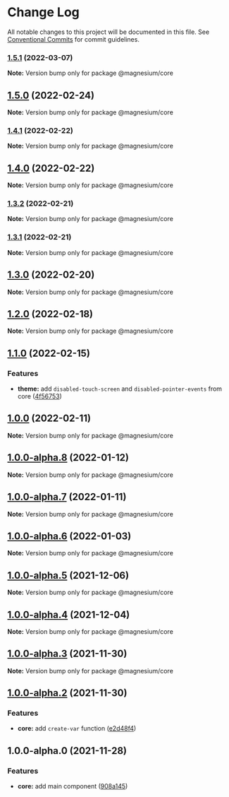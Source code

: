 # Change Log

All notable changes to this project will be documented in this file.
See [Conventional Commits](https://conventionalcommits.org) for commit guidelines.

### [1.5.1](https://github.com/magnesiumlabs/magnesium/compare/v1.5.0...v1.5.1) (2022-03-07)

**Note:** Version bump only for package @magnesium/core





## [1.5.0](https://github.com/magnesiumlabs/magnesium/compare/v1.4.1...v1.5.0) (2022-02-24)

**Note:** Version bump only for package @magnesium/core






### [1.4.1](https://github.com/magnesiumlabs/magnesium/compare/v1.4.0...v1.4.1) (2022-02-22)

**Note:** Version bump only for package @magnesium/core





## [1.4.0](https://github.com/magnesiumlabs/magnesium/compare/v1.3.2...v1.4.0) (2022-02-22)

**Note:** Version bump only for package @magnesium/core






### [1.3.2](https://github.com/magnesiumlabs/magnesium/compare/v1.3.1...v1.3.2) (2022-02-21)

**Note:** Version bump only for package @magnesium/core






### [1.3.1](https://github.com/magnesiumlabs/magnesium/compare/v1.3.0...v1.3.1) (2022-02-21)

**Note:** Version bump only for package @magnesium/core






## [1.3.0](https://github.com/magnesiumlabs/magnesium/compare/v1.2.0...v1.3.0) (2022-02-20)

**Note:** Version bump only for package @magnesium/core






## [1.2.0](https://github.com/magnesiumlabs/magnesium/compare/v1.1.0...v1.2.0) (2022-02-18)

**Note:** Version bump only for package @magnesium/core





## [1.1.0](https://github.com/magnesiumlabs/magnesium/compare/v1.0.0...v1.1.0) (2022-02-15)


### Features

* **theme:** add `disabled-touch-screen` and `disabled-pointer-events` from core ([4f56753](https://github.com/magnesiumlabs/magnesium/commit/4f56753385cc9ed3572d68ec5c1281ed191fe327))




## [1.0.0](https://github.com/magnesiumlabs/magnesium/compare/v1.0.0-alpha.8...v1.0.0) (2022-02-11)

**Note:** Version bump only for package @magnesium/core






## [1.0.0-alpha.8](https://github.com/magnesiumlabs/magnesium/compare/v1.0.0-alpha.7...v1.0.0-alpha.8) (2022-01-12)

**Note:** Version bump only for package @magnesium/core






## [1.0.0-alpha.7](https://github.com/magnesiumlabs/magnesium/compare/v1.0.0-alpha.6...v1.0.0-alpha.7) (2022-01-11)

**Note:** Version bump only for package @magnesium/core






## [1.0.0-alpha.6](https://github.com/magnesiumlabs/magnesium/compare/v1.0.0-alpha.5...v1.0.0-alpha.6) (2022-01-03)

**Note:** Version bump only for package @magnesium/core





## [1.0.0-alpha.5](https://github.com/magnesiumlabs/magnesium/compare/v1.0.0-alpha.4...v1.0.0-alpha.5) (2021-12-06)

**Note:** Version bump only for package @magnesium/core






## [1.0.0-alpha.4](https://github.com/magnesiumlabs/magnesium/compare/v1.0.0-alpha.3...v1.0.0-alpha.4) (2021-12-04)

**Note:** Version bump only for package @magnesium/core





## [1.0.0-alpha.3](https://github.com/magnesiumlabs/magnesium/compare/v1.0.0-alpha.2...v1.0.0-alpha.3) (2021-11-30)

**Note:** Version bump only for package @magnesium/core






## [1.0.0-alpha.2](https://github.com/magnesiumlabs/magnesium/compare/v1.0.0-alpha.1...v1.0.0-alpha.2) (2021-11-30)


### Features

* **core:** add `create-var` function ([e2d48f4](https://github.com/magnesiumlabs/magnesium/commit/e2d48f4054520e906b5b707f00fd034dafb322c6))




## 1.0.0-alpha.0 (2021-11-28)


### Features

* **core:** add main component ([908a145](https://github.com/magnesiumlabs/magnesium/commit/908a1457f62eba3807e9d1044147b36de01495f9))
